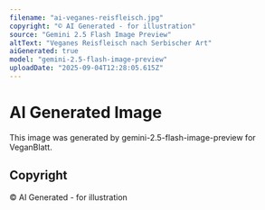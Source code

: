 ```yaml
---
filename: "ai-veganes-reisfleisch.jpg"
copyright: "© AI Generated - for illustration"
source: "Gemini 2.5 Flash Image Preview"
altText: "Veganes Reisfleisch nach Serbischer Art"
aiGenerated: true
model: "gemini-2.5-flash-image-preview"
uploadDate: "2025-09-04T12:28:05.615Z"
---
```


# AI Generated Image

This image was generated by gemini-2.5-flash-image-preview for VeganBlatt.

## Copyright
© AI Generated - for illustration
